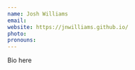 ```yaml
---
name: Josh Williams
email:
website: https://jnwilliams.github.io/
photo:
pronouns:
---
```


Bio here